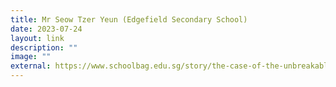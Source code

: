 ```yaml
---
title: Mr Seow Tzer Yeun (Edgefield Secondary School)
date: 2023-07-24
layout: link
description: ""
image: ""
external: https://www.schoolbag.edu.sg/story/the-case-of-the-unbreakable-beaker-how-this-teacher-forms-bonds-through-science
---
```

